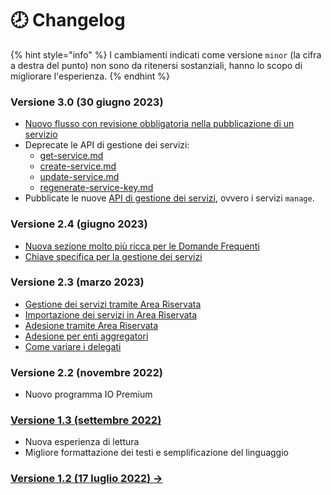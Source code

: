 # 🕗 Changelog

{% hint style="info" %}
I cambiamenti indicati come versione `minor` (la cifra a destra del punto) non sono da ritenersi sostanziali, hanno lo scopo di migliorare l'esperienza.
{% endhint %}

### Versione 3.0 (30 giugno 2023)

* [Nuovo flusso con revisione obbligatoria nella pubblicazione di un servizio](funzionalita/pubblicare-un-servizio/)
* Deprecate le API di gestione dei servizi:
  * [get-service.md](api/api-servizi/get-service.md "mention")
  * [create-service.md](api/api-servizi/create-service.md "mention")
  * [update-service.md](api/api-servizi/update-service.md "mention")
  * [regenerate-service-key.md](api/api-servizi/regenerate-service-key.md "mention")
* Pubblicate le nuove [API di gestione dei servizi](api/api-servizi/), ovvero i servizi `manage`.

### Versione 2.4 (giugno 2023)

* [Nuova sezione molto più ricca per le Domande Frequenti](https://docs.pagopa.it/kb-enti)
* [Chiave specifica per la gestione dei servizi](funzionalita/pubblicare-un-servizio/creare-un-servizio.md#tramite-api)

### Versione 2.3 (marzo 2023)

* [Gestione dei servizi tramite Area Riservata](funzionalita/pubblicare-un-servizio/creare-un-servizio.md#tramite-area-riservata)
* [Importazione dei servizi in Area Riservata](funzionalita/pubblicare-un-servizio/importare-servizi-nellarea-riservata.md)
* [Adesione tramite Area Riservata](setup-iniziale/adesione-tramite-larea-riservata.md)
* [Adesione per enti aggregatori](setup-iniziale/)
* [Come variare i delegati](https://docs.pagopa.it/kb-enti-adesione/domande-frequenti/domande-e-risposte-sulladesione-a-io#come-posso-variare-referente-e-o-delegati-del-mio-ente)

### Versione 2.2 (novembre 2022)

* Nuovo programma IO Premium

### [Versione 1.3 (settembre 2022)](https://docs.pagopa.it/io-guida-tecnica-1.3/)

* Nuova esperienza di lettura
* Migliore formattazione dei testi e semplificazione del linguaggio

### [Versione 1.2 (17 luglio 2022) ->](https://io.italia.it/assets/download/it/onboarding/220725\_guida\_tecnica\_all\_integrazione\_dei\_servizi\_in\_app\_io-v\_1.2.pdf)
